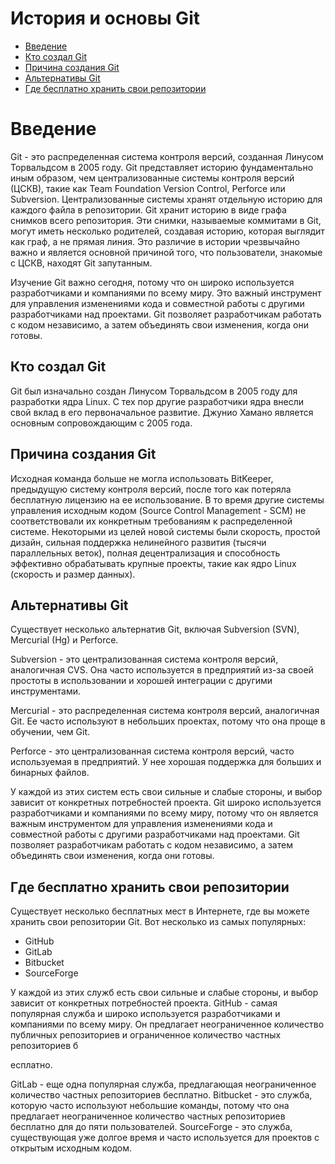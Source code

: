 # История и основы Git

- [Введение](#введение)
- [Кто создал Git](#кто-создал-git)
- [Причина создания Git](#причина-создания-git)
- [Альтернативы Git](#альтернативы-git)
- [Где бесплатно хранить свои репозитории](#где-бесплатно-хранить-свои-репозитории)

# Введение

Git - это распределенная система контроля версий, созданная Линусом Торвальдсом в 2005 году. Git представляет историю фундаментально иным образом, чем централизованные системы контроля версий (ЦСКВ), такие как Team Foundation Version Control, Perforce или Subversion. Централизованные системы хранят отдельную историю для каждого файла в репозитории. Git хранит историю в виде графа снимков всего репозитория. Эти снимки, называемые коммитами в Git, могут иметь несколько родителей, создавая историю, которая выглядит как граф, а не прямая линия. Это различие в истории чрезвычайно важно и является основной причиной того, что пользователи, знакомые с ЦСКВ, находят Git запутанным.

Изучение Git важно сегодня, потому что он широко используется разработчиками и компаниями по всему миру. Это важный инструмент для управления изменениями кода и совместной работы с другими разработчиками над проектами. Git позволяет разработчикам работать с кодом независимо, а затем объединять свои изменения, когда они готовы.

## Кто создал Git

Git был изначально создан Линусом Торвальдсом в 2005 году для разработки ядра Linux. С тех пор другие разработчики ядра внесли свой вклад в его первоначальное развитие. Джунио Хамано является основным сопровождающим с 2005 года.

## Причина создания Git

Исходная команда больше не могла использовать BitKeeper, предыдущую систему контроля версий, после того как потеряла бесплатную лицензию на ее использование. В то время другие системы управления исходным кодом (Source Control Management - SCM) не соответствовали их конкретным требованиям к распределенной системе. Некоторыми из целей новой системы были скорость, простой дизайн, сильная поддержка нелинейного развития (тысячи параллельных веток), полная децентрализация и способность эффективно обрабатывать крупные проекты, такие как ядро Linux (скорость и размер данных).

## Альтернативы Git

Существует несколько альтернатив Git, включая Subversion (SVN), Mercurial (Hg) и Perforce.

Subversion - это централизованная система контроля версий, аналогичная CVS. Она часто используется в предприятий из-за своей простоты в использовании и хорошей интеграции с другими инструментами.

Mercurial - это распределенная система контроля версий, аналогичная Git. Ее часто используют в небольших проектах, потому что она проще в обучении, чем Git.

Perforce - это централизованная система контроля версий, часто используемая в предприятий. У нее хорошая поддержка для больших и бинарных файлов.

У каждой из этих систем есть свои сильные и слабые стороны, и выбор зависит от конкретных потребностей проекта. Git широко используется разработчиками и компаниями по всему миру, потому что он является важным инструментом для управления изменениями кода и совместной работы с другими разработчиками над проектами. Git позволяет разработчикам работать с кодом независимо, а затем объединять свои изменения, когда они готовы.

## Где бесплатно хранить свои репозитории

Существует несколько бесплатных мест в Интернете, где вы можете хранить свои репозитории Git. Вот несколько из самых популярных:

- GitHub
- GitLab
- Bitbucket
- SourceForge

У каждой из этих служб есть свои сильные и слабые стороны, и выбор зависит от конкретных потребностей проекта. GitHub - самая популярная служба и широко используется разработчиками и компаниями по всему миру. Он предлагает неограниченное количество публичных репозиториев и ограниченное количество частных репозиториев б

есплатно.

GitLab - еще одна популярная служба, предлагающая неограниченное количество частных репозиториев бесплатно. Bitbucket - это служба, которую часто используют небольшие команды, потому что она предлагает неограниченное количество частных репозиториев бесплатно для до пяти пользователей. SourceForge - это служба, существующая уже долгое время и часто используется для проектов с открытым исходным кодом.
